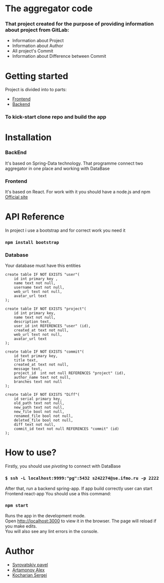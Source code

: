  
# The aggregator code 


### That project created for the purpose of providing information about project from GitLab:
- Information about Project
- Information about Author
- All project's Commit
- Information about Difference between Commit

# Getting started
Project is divided into to parts:
- [Frontend](https://github.com/Pantelonia/Aggregator)
- [Backend](https://github.com/Pantelonia/AggregatorBack)
### To kick-start clone repo and build the app

# Installation
### BackEnd
It's based on Spring-Data technology. That programme connect  two aggregator in one place and working with DataBase
### Frontend
It's based on React. For work with it you should have a node.js and npm [Official site](https://nodejs.org/en/)

# API Reference
In project i use a bootstrap and for correct work you need it
### `npm install bootstrap`
### Database
Your database must have this entities
```
create table IF NOT EXISTS "user"(
	id int primary key ,
	name text not null,
	username text not null,
	web_url text not null,
	avatar_url text
);

create table IF NOT EXISTS "project"(
	id int primary key,
	name text not null,
	description text,
	user_id int REFERENCES "user" (id),
	created_at text not null,
	web_url text not null,
	avatar_url text
);

create table IF NOT EXISTS "commit"(
	id text primary key,
	title text,
	created_at text not null, 
	message text,
	project_id  int not null REFERENCES "project" (id),
	author_name text not null,
	branches text not null
);

create table IF NOT EXISTS "Diff"(
	id serial primary key,
	old_path text not null,
	new_path text not null,
	new_file bool not null,
	renamed_file bool not null,
	deleted_file bool not null,
	diff text not null,
	commit_id text not null REFERENCES "commit" (id)
);
```
# How to use?
Firstly, you should use *pivoting* to connect with DataBase
### `$ ssh -L localhost:9999:"pg":5432 s242274@se.ifmo.ru -p 2222`
After that, run a backend spring-app. If app build correctly user can start Frontend react-app
You should use a this command:
### `npm start`

Runs the app in the development mode.<br>
Open [http://localhost:3000](http://localhost:3000) to view it in the browser.
The page will reload if you make edits.<br>
You will also see any lint errors in the console.

# Author
- [Syrovatskiy pavel](https://github.com/Pantelonia)
- [Artamonov Alex](https://github.com/ArtamonovAlex)
- [Kocharian Sergei](https://github.com/KACHANIX)


